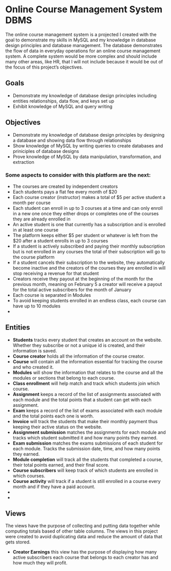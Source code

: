 # Online Course Management System DBMS 
The online course management system is a projected I created with the goal to demonstrate my skills in MySQL and my knowledge in database design principles and database management. The database demonstrates the flow of data in everyday operations for an online course management system. A complete system would be more complex and should include many other areas, like HR, that I will not include because it would be out of the focus of this project’s objectives.

## Goals
<ul>
  <li>Demonstrate my knowledge of database design principles including entities relationships, data flow, and keys set up</li>
  <li>Exhibit knowledge of MySQL and query writing</li>
</ul>

## Objectives
<ul>
  <li>Demonstrate my knowledge of database design principles by designing a database and showing data flow through relationships</li>
  <li>Show knowledge of MySQL by writing queries to create databases and priniciples of database designs</li>
  <li>Prove knowledge of MySQL by data manipulation, transformation, and extraction</li>
</ul>

### Some aspects to consider with this platform are the next:

<ul>
  <li>The courses are created by independent creators</li>
  <li>Each students pays a flat fee every month of $20</li>
  <li>Each course creator (instructor) makes a total of $5 per active student a month per course</li>
  <li>Each student can enroll in up to 3 courses at a time and can only enroll in a new one once they either drops or completes one of the courses they are already enrolled in</li>
  <li>An active student is one that currently has a subscription and is enrolled in at least one course</li>
  <li>The platform keeps either $5 per student or whatever is left from the $20 after a student enrolls in up to 3 courses</li>
  <li>If a student is actively subscribed and paying their monthly subscription but is not enrolled in any courses the total of their subscription will go to the course platform</li>
  <li>If a student cancels their subscription to the website, they automatically become inactive and the creators of the courses they are enrolled in will stop receiving a revenue for that student</li>
  <li>Creators receive they payout at the beginning of the month for the previous month, meaning on February 5 a creator will receive a payout for the total active subscribers for the month of January</li>
  <li>Each course is separated in Modules</li>
  <li>To avoid keeping students enrolled in an endless class, each course can have up to 10 modules</li>
  <li></li>
</ul>

## Entities

<ul>
  <li><b>Students</b> tracks every student that creates an account on the website. Whether they subscribe or not a unique id is created, and their information is saved.</li>
  <li><b>Course creator</b> holds all the information of the course creator. </li>
  <li><b>Course</b> will contain all the information essential for tracking the course and who created it.</li>
  <li><b>Modules</b> will show the information that relates to the course and all the modules or sections that belong to each course.</li>
  <li><b>Class enrollment</b> will help match and track which students join which course.</li>
  <li><b>Assignment</b> keeps a record of the list of assignments associated with each module and the total points that a student can get with each assignment.</li>
  <li><b>Exam</b> keeps a record of the list of exams associated with each module and the total points each one is worth.</li>
  <li><b>Invoice</b> will track the students that make their monthly payment thus keeping their active status on the website.</li>
  <li><b>Assignment submission</b> matches the assignments for each module and tracks which student submitted it and how many points they earned.</li>
  <li><b>Exam submission</b> matches the exams submissions of each student for each module. Tracks the submission date, time, and how many points they earned.</li>
  <li><b>Module completion</b> will track all the students that completed a course, their total points earned, and their final score.</li>
  <li><b>Course subscribers</b> will keep track of which students are enrolled in which courses.</li>
  <li><b>Course activity</b> will track if a student is still enrolled in a course every month and if they have a paid account.</li>
  <li><b></b></li>
  <li><b></b></li>
</ul>

## Views 
The views have the purpose of collecting and putting data together while computing totals based of other table columns.
The views in this project were created to avoid duplicating data and reduce the amount of data that gets stored.
<ul>
  <li><b>Creator Earnings</b> this view has the purpose of displaying how many active subscribers each course that belongs to each creator has and how much they will profit.</li>
</ul>
